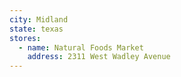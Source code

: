 ```yaml
---
city: Midland
state: texas
stores:
  - name: Natural Foods Market
    address: 2311 West Wadley Avenue
---
```


